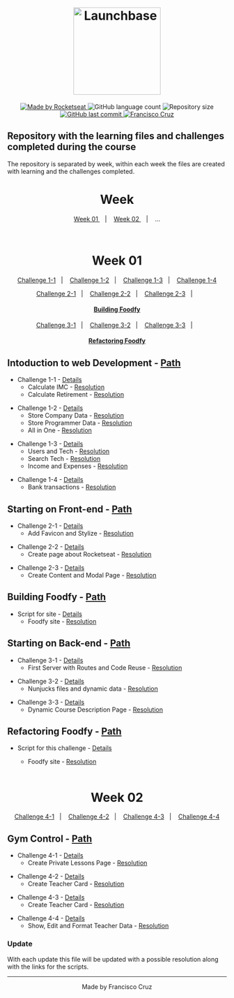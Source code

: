 <h1 align="center">
    <img alt="Launchbase" src="https://storage.googleapis.com/golden-wind/bootcamp-launchbase/logo.png" width="200px" />
</h1>

<p align="center">

  <a href="https://rocketseat.com.br">
    <img alt="Made by Rocketseat" src="https://img.shields.io/badge/made%20by-Rocketseat-%23F8952D">
  </a>
  
  <img alt="GitHub language count" src="https://img.shields.io/github/languages/count/Fcruz10/LaunchBase">

  <img alt="Repository size" src="https://img.shields.io/github/repo-size/Fcruz10/LaunchBase">
  
  <a href="https://github.com/Fcruz10/LaunchBase/commits/master">
    <img alt="GitHub last commit" src="https://img.shields.io/github/last-commit/Fcruz10/LaunchBase">
  </a>

  <a href="https://www.linkedin.com/in/francisco-cruz-074208140/" >
    <img alt="Francisco Cruz" src="https://img.shields.io/badge/Francisco-in-%230072b1">
  </a>

</p>

## Repository with the learning files and challenges completed during the course
The repository is separated by week, within each week the files are created with learning and the challenges completed.
<br />
<h1 align=center> Week </h1>
<p align="center">
  <a href="#week01"> Week 01 </a>&nbsp;&nbsp;&nbsp;|&nbsp;&nbsp;&nbsp;
  <a href="#week02"> Week 02 </a>&nbsp;&nbsp;&nbsp;|&nbsp;&nbsp;&nbsp;
  <!-- <a href="#week02"> Week 02 </a>&nbsp;&nbsp;&nbsp;|&nbsp;&nbsp;&nbsp; -->
  ...
</p>
<br />
 <h1 align=center id="week01"> Week 01 </h1>

<p align="center">
  <a href="#Challenge1-1">Challenge 1-1</a>&nbsp;&nbsp;&nbsp;|&nbsp;&nbsp;&nbsp;
  <a href="#Challenge1-2">Challenge 1-2</a>&nbsp;&nbsp;&nbsp;|&nbsp;&nbsp;&nbsp;
  <a href="#Challenge1-3">Challenge 1-3</a>&nbsp;&nbsp;&nbsp;|&nbsp;&nbsp;&nbsp;
  <a href="#Challenge1-4">Challenge 1-4</a>
</p>

<p align="center">
  <a href="#Challenge2-1">Challenge 2-1</a>&nbsp;&nbsp;&nbsp;|&nbsp;&nbsp;&nbsp;
  <a href="#Challenge2-2">Challenge 2-2</a>&nbsp;&nbsp;&nbsp;|&nbsp;&nbsp;&nbsp;
  <a href="#Challenge2-3">Challenge 2-3</a>&nbsp;&nbsp;&nbsp;|&nbsp;&nbsp;&nbsp;
</p>

<h4 align="center">
  <a href="#BuildingFoodfy">Building Foodfy</a>
</h4>

<p align="center">
  <a href="#Challenge3-1">Challenge 3-1</a>&nbsp;&nbsp;&nbsp;|&nbsp;&nbsp;&nbsp;
  <a href="#Challenge3-2">Challenge 3-2</a>&nbsp;&nbsp;&nbsp;|&nbsp;&nbsp;&nbsp;
  <a href="#Challenge3-3">Challenge 3-3</a>&nbsp;&nbsp;&nbsp;|&nbsp;&nbsp;&nbsp;
</p>

<h4 align="center">
  <a href="#RefactoringFoodfy">Refactoring Foodfy</a>
</h4>

## Intoduction to web Development - [Path](https://github.com/Fcruz10/LaunchBase/tree/master/week01/Javascript)

<a id="Challenge1-1"></a>
- Challenge 1-1 - [Details](https://github.com/Rocketseat/bootcamp-launchbase-desafios-01/blob/master/desafios/01-1-primeiros-passos-com-js.md)
    - Calculate IMC - [Resolution](https://github.com/Fcruz10/LaunchBase/blob/master/week01/Javascript/Challenge1-1/01-1-calculateImc.js)
    - Calculate Retirement - [Resolution](https://github.com/Fcruz10/LaunchBase/blob/master/week01/Javascript/Challenge1-1/01-1-calculateRetirement.js)
    
<a id="Challenge1-2"></a>
- Challenge 1-2 - [Details](https://github.com/Rocketseat/bootcamp-launchbase-desafios-01/blob/master/desafios/01-2-lidando-com-objetos-e-vetores.md)
    - Store Company Data - [Resolution](https://github.com/Fcruz10/LaunchBase/blob/master/week01/Javascript/Challenge1-2/01-2-storeCompanyData.js)
    - Store Programmer Data - [Resolution](https://github.com/Fcruz10/LaunchBase/blob/master/week01/Javascript/Challenge1-2/01-2-storeProgrammerData.js)
    - All in One - [Resolution](https://github.com/Fcruz10/LaunchBase/blob/master/week01/Javascript/Challenge1-2/01-2-allin1.js)
    
<a id="Challenge1-3"></a>
- Challenge 1-3 - [Details](https://github.com/Rocketseat/bootcamp-launchbase-desafios-01/blob/master/desafios/01-3-funcoes-e-estruturas-de-repeticao.md)
    - Users and Tech - [Resolution](https://github.com/Fcruz10/LaunchBase/blob/master/week01/Javascript/Challenge1-3/01-3-usersAndTech.js)
    - Search Tech - [Resolution](https://github.com/Fcruz10/LaunchBase/blob/master/week01/Javascript/Challenge1-3/01-3-searchTech.js)
    - Income and Expenses - [Resolution](https://github.com/Fcruz10/LaunchBase/blob/master/week01/Javascript/Challenge1-3/01-3-incomeAndExpenses.js)
    
<a id="Challenge1-4"></a>    
- Challenge 1-4 - [Details](https://github.com/Rocketseat/bootcamp-launchbase-desafios-01/blob/master/desafios/01-4-aplicacao-operacoes-bancarias.md)
    - Bank transactions - [Resolution](https://github.com/Fcruz10/LaunchBase/blob/master/week01/Javascript/Challenge1-4/01-4-bankTransactions.js)
 
## Starting on Front-end - [Path](https://github.com/Fcruz10/LaunchBase/tree/master/week01/Front-end)

<a id="Challenge2-1"></a>
- Challenge 2-1 - [Details](https://github.com/Rocketseat/bootcamp-launchbase-desafios-02/blob/master/desafios/02-1-primeiro-html.md)
    - Add Favicon and Stylize - [Resolution](https://github.com/Fcruz10/LaunchBase/tree/master/week01/Front-end/Challenge2-1)

<a id="Challenge2-2"></a>
- Challenge 2-2 - [Details](https://github.com/Rocketseat/bootcamp-launchbase-desafios-02/blob/master/desafios/02-2-pagina-descricao.md)
    - Create page about Rocketseat - [Resolution](https://github.com/Fcruz10/LaunchBase/tree/master/week01/Front-end/Challenge2-2)
    
<a id="Challenge2-3"></a>
- Challenge 2-3 - [Details](https://github.com/Rocketseat/bootcamp-launchbase-desafios-02/blob/master/desafios/02-3-pagina-cursos-e-iframe.md)
    - Create Content and Modal Page - [Resolution](https://github.com/Fcruz10/LaunchBase/tree/master/week01/Front-end/Challenge2-3)
 
 
## Building Foodfy - [Path](https://github.com/Fcruz10/LaunchBase/tree/master/week01/Foodfy)

<a id="BuildingFoodfy"></a>
- Script for site - [Details](https://github.com/Rocketseat/bootcamp-launchbase-desafios-02/blob/master/desafios/02-foodfy.md)
    - Foodfy site - [Resolution](https://github.com/Fcruz10/LaunchBase/tree/master/week01/Foodfy)

## Starting on Back-end - [Path](https://github.com/Fcruz10/LaunchBase/tree/master/week01/Back-end)

<a id="Challenge3-1"></a>
- Challenge 3-1 - [Details](https://github.com/Rocketseat/bootcamp-launchbase-desafios-03/blob/master/desafios/03-1-primeiro-servidor.md)
    - First Server with Routes and Code Reuse - [Resolution](https://github.com/Fcruz10/LaunchBase/tree/master/week01/Back-end/Challenge3-1)

<a id="Challenge3-2"></a>
- Challenge 3-2 - [Details](https://github.com/Rocketseat/bootcamp-launchbase-desafios-03/blob/master/desafios/03-2-nunjucks-e-dados-dinamicos.md)
    - Nunjucks files and dynamic data - [Resolution](https://github.com/Fcruz10/LaunchBase/tree/master/week01/Back-end/Challenge3-2)
    
<a id="Challenge3-3"></a>
- Challenge 3-3 - [Details](https://github.com/Rocketseat/bootcamp-launchbase-desafios-03/blob/master/desafios/03-3-pagina-descricao-curso.md)
    - Dynamic Course Description Page - [Resolution](https://github.com/Fcruz10/LaunchBase/tree/master/week01/Back-end/Challenge3-3)
    
 ## Refactoring Foodfy - [Path](https://github.com/Fcruz10/LaunchBase/tree/master/week01/Foodfy%20Back-end)

<a id="RefactoringFoodfy"></a>
- Script for this challenge - [Details](https://github.com/Rocketseat/bootcamp-launchbase-desafios-03)
    - Foodfy site - [Resolution](https://github.com/Fcruz10/LaunchBase/tree/master/week01/Foodfy%20Back-end)
    
    <br />
 <h1 align=center id="week02"> Week 02 </h1>

<p align="center">
  <a href="#Challenge4-1">Challenge 4-1</a>&nbsp;&nbsp;&nbsp;|&nbsp;&nbsp;&nbsp;
  <a href="#Challenge4-2">Challenge 4-2</a>&nbsp;&nbsp;&nbsp;|&nbsp;&nbsp;&nbsp;
  <a href="#Challenge4-3">Challenge 4-3</a>&nbsp;&nbsp;&nbsp;|&nbsp;&nbsp;&nbsp;
  <a href="#Challenge4-4">Challenge 4-4</a>
</p>
<!--
<p align="center">
  <a href="#Challenge2-1">Challenge 2-1</a>&nbsp;&nbsp;&nbsp;|&nbsp;&nbsp;&nbsp;
  <a href="#Challenge2-2">Challenge 2-2</a>&nbsp;&nbsp;&nbsp;|&nbsp;&nbsp;&nbsp;
  <a href="#Challenge2-3">Challenge 2-3</a>&nbsp;&nbsp;&nbsp;|&nbsp;&nbsp;&nbsp;
</p>
-->

## Gym Control - [Path](https://github.com/Fcruz10/LaunchBase/tree/master/week02/PrivLessonSite)

<a id="Challenge4-1"></a>
- Challenge 4-1 - [Details](https://github.com/Rocketseat/bootcamp-launchbase-desafios-04/blob/master/desafios/04-1-header.md)
    - Create Private Lessons Page - [Resolution](https://github.com/Fcruz10/LaunchBase/tree/master/week02/PrivLessonSite/Challenge4-1)
    
<a id="Challenge4-2"></a>
- Challenge 4-2 - [Details](https://github.com/Rocketseat/bootcamp-launchbase-desafios-04/blob/master/desafios/04-2-card-teacher.md)
    - Create Teacher Card - [Resolution](https://github.com/Fcruz10/LaunchBase/tree/master/week02/PrivLessonSite/Challenge4-2)
    
<a id="Challenge4-3"></a>
- Challenge 4-3 - [Details](https://github.com/Rocketseat/bootcamp-launchbase-desafios-04/blob/master/desafios/04-3-form-and-routes-teacher.md)
    - Create Teacher Card - [Resolution](https://github.com/Fcruz10/LaunchBase/tree/master/week02/PrivLessonSite/Challenge4-3)
   
<a id="Challenge4-4"></a>    
- Challenge 4-4 - [Details](https://github.com/Rocketseat/bootcamp-launchbase-desafios-04/blob/master/desafios/04-4-show-edit-format-teacher.md)
    - Show, Edit and Format Teacher Data - [Resolution](https://github.com/Fcruz10/LaunchBase/tree/master/week02/PrivLessonSite/Challenge4-4)

### Update
With each update this file will be updated with a possible resolution along with the links for the scripts.

---

<p align="center">Made by Francisco Cruz</p>
